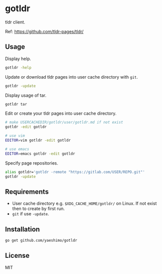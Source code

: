 # gotldr

tldr client.

Ref: <https://github.com/tldr-pages/tldr/>

## Usage

Display help.

```sh
gotldr -help
```

Update or download tldr pages into user cache directory with `git`.

```sh
gotldr -update
```

Display usage of tar.

```sh
gotldr tar
```

Edit or create your tldr pages into user cache directory.

```sh
# make USERCACHEDIR/gotldr/user/gotldr.md if not exist
gotldr -edit gotldr

# use vim
EDITOR=vim gotldr -edit gotldr

# use emacs
EDITOR=emacs gotldr -edit gotldr
```

Specify page repositories.

```sh
alias gotldr='gotldr -remote "https://gitlab.com/USER/REPO.git"'
gotldr -update
```

## Requirements

- User cache directory e.g. `$XDG_CACHE_HOME/gotldr/` on Linux.
  If not exist then to create by first run.
- `git` if use `-update`.

## Installation

```sh
go get github.com/yaeshimo/gotldr
```

## License

MIT
